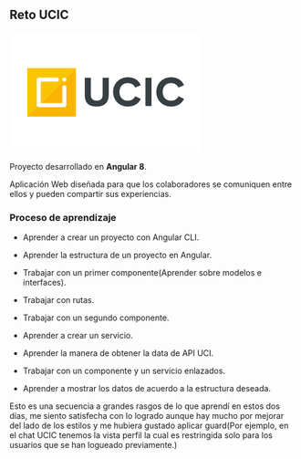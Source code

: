 ## Reto UCIC

![Logo](/src/assets/images/ucic-logo.png)

Proyecto desarrollado en **Angular 8**.

Aplicación Web diseñada para que 
los colaboradores se comuniquen entre ellos
y pueden compartir sus experiencias.

### Proceso de aprendizaje

- Aprender a crear un proyecto con Angular CLI.

- Aprender la estructura de un proyecto en Angular.

- Trabajar con un primer componente(Aprender sobre modelos e interfaces).

- Trabajar con rutas.

- Trabajar con un segundo componente.

- Aprender a crear un servicio.

- Aprender la manera de obtener la data de API UCI.

- Trabajar con un componente y un servicio enlazados.

- Aprender a mostrar los datos de acuerdo a la estructura deseada.

Esto es una secuencia a grandes rasgos de lo que aprendí en estos dos días,
me siento satisfecha con lo logrado aunque hay mucho por mejorar del lado de los estilos y 
me hubiera gustado aplicar guard(Por ejemplo, en el chat UCIC tenemos la vista perfil la cual es restringida solo para los usuarios que se han logueado previamente.)






